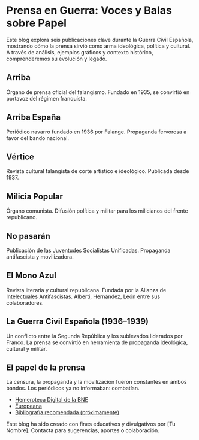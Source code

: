 <h1>Prensa en Guerra: Voces y Balas sobre Papel</h1>
<p>Este blog explora seis publicaciones clave durante la Guerra Civil Española, mostrando cómo la prensa sirvió como arma ideológica, política y cultural. A través de análisis, ejemplos gráficos y contexto histórico, comprenderemos su evolución y legado.</p>
<h2>Arriba</h2>
<p>Órgano de prensa oficial del falangismo. Fundado en 1935, se convirtió en portavoz del régimen franquista.</p>

<h2>Arriba España</h2>
<p>Periódico navarro fundado en 1936 por Falange. Propaganda fervorosa a favor del bando nacional.</p>

<h2>Vértice</h2>
<p>Revista cultural falangista de corte artístico e ideológico. Publicada desde 1937.</p>

<h2>Milicia Popular</h2>
<p>Órgano comunista. Difusión política y militar para los milicianos del frente republicano.</p>

<h2>No pasarán</h2>
<p>Publicación de las Juventudes Socialistas Unificadas. Propaganda antifascista y movilizadora.</p>

<h2>El Mono Azul</h2>
<p>Revista literaria y cultural republicana. Fundada por la Alianza de Intelectuales Antifascistas. Alberti, Hernández, León entre sus colaboradores.</p>
<h2>La Guerra Civil Española (1936–1939)</h2>
<p>Un conflicto entre la Segunda República y los sublevados liderados por Franco. La prensa se convirtió en herramienta de propaganda ideológica, cultural y militar.</p>

<h2>El papel de la prensa</h2>
<p>La censura, la propaganda y la movilización fueron constantes en ambos bandos. Los periódicos ya no informaban: combatían.</p>
<ul>
  <li><a href="https://hemerotecadigital.bne.es" target="_blank">Hemeroteca Digital de la BNE</a></li>
  <li><a href="https://www.europeana.eu" target="_blank">Europeana</a></li>
  <li><a href="#">Bibliografía recomendada (próximamente)</a></li>
</ul>
<p>Este blog ha sido creado con fines educativos y divulgativos por [Tu Nombre]. Contacta para sugerencias, aportes o colaboración.</p>
